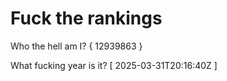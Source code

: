 # Fuck the rankings

Who the hell am I?
{ 12939863 }

What fucking year is it?
[ 2025-03-31T20:16:40Z ]
